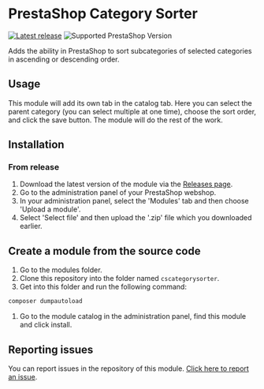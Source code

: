 # PrestaShop Category Sorter

[![Latest release](https://img.shields.io/github/v/release/mariuszsienkiewicz/category-sorter?label=Latest%20release)](https://github.com/mariuszsienkiewicz/category-sorter/releases)
![Supported PrestaShop Version](https://img.shields.io/badge/Prestashop-&ge;1.7.5-gray?logo=prestashop)

Adds the ability in PrestaShop to sort subcategories of selected categories in ascending or descending order.

## Usage

This module will add its own tab in the catalog tab. Here you can select the parent category (you can select multiple at one time), choose the sort order, and click the save button. The module will do the rest of the work.

## Installation

### From release
1. Download the latest version of the module via the [Releases page](https://github.com/mariuszsienkiewicz/category-sorter/releases).
1. Go to the administration panel of your PrestaShop webshop.
1. In your administration panel, select the 'Modules' tab and then choose 'Upload a module'.
1. Select 'Select file' and then upload the '.zip' file which you downloaded earlier.

## Create a module from the source code

1. Go to the modules folder.
1. Clone this repository into the folder named `cscategorysorter`.
1. Get into this folder and run the following command:
```bash
composer dumpautoload
```
1. Go to the module catalog in the administration panel, find this module and click install.

## Reporting issues

You can report issues in the repository of this module. [Click here to report an issue][issue].

[issue]: https://github.com/mariuszsienkiewicz/category-sorter/issues/new
